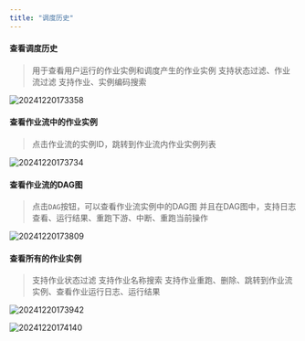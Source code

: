 ```yaml
---
title: "调度历史"
---
```


#### 查看调度历史

> 用于查看用户运行的作业实例和调度产生的作业实例 
> 支持状态过滤、作业流过滤 
> 支持作业、实例编码搜索

![20241220173358](https://img.isxcode.com/picgo/20241220173358.png)

#### 查看作业流中的作业实例

> 点击作业流的实例ID，跳转到作业流内作业实例列表

![20241220173734](https://img.isxcode.com/picgo/20241220173734.png)

#### 查看作业流的DAG图

> 点击`DAG`按钮，可以查看作业流实例中的DAG图 
> 并且在DAG图中，支持日志查看、运行结果、重跑下游、中断、重跑当前操作

![20241220173809](https://img.isxcode.com/picgo/20241220173809.png)

#### 查看所有的作业实例

> 支持作业状态过滤 
> 支持作业名称搜索 
> 支持作业重跑、删除、跳转到作业流实例、查看作业运行日志、运行结果

![20241220173942](https://img.isxcode.com/picgo/20241220173942.png)

![20241220174140](https://img.isxcode.com/picgo/20241220174140.png)